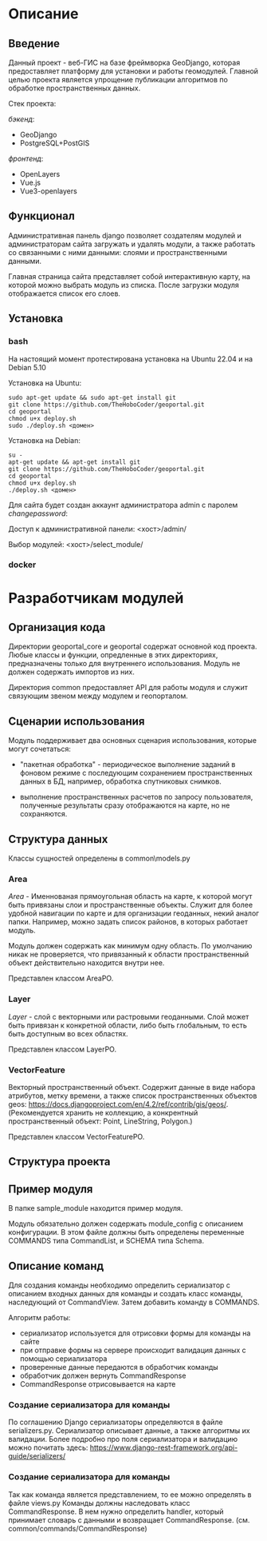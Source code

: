 # Описание
## Введение

Данный проект - веб-ГИС на базе фреймворка GeoDjango, которая предоставляет
платформу для установки и работы геомодулей. Главной целью проекта
является упрощение публикации алгоритмов по обработке пространственных данных.

Стек проекта:

*бэкенд*:
- GeoDjango
- PostgreSQL+PostGIS

*фронтенд*:
- OpenLayers
- Vue.js
- Vue3-openlayers


## Функционал

Административная панель django позволяет создателям модулей и администраторам сайта загружать и удалять модули, а также работать со связанными с ними данными: слоями и пространственными данными.

Главная страница сайта представляет собой интерактивную карту, на которой можно
выбрать модуль из списка. После загрузки модуля отображается список его слоев.

## Установка

### bash

На настоящий момент протестирована установка на Ubuntu 22.04 и на Debian 5.10

Установка на Ubuntu:

```
sudo apt-get update && sudo apt-get install git
git clone https://github.com/TheHoboCoder/geoportal.git
cd geoportal
chmod u+x deploy.sh
sudo ./deploy.sh <домен>
```

Установка на Debian:

```
su -
apt-get update && apt-get install git
git clone https://github.com/TheHoboCoder/geoportal.git
cd geoportal
chmod u+x deploy.sh 
./deploy.sh <домен>
```

Для сайта будет создан аккаунт администратора admin с паролем *changepassword*:

Доступ к административной панели: <хост>/admin/

Выбор модулей: <хост>/select_module/

### docker

# Разработчикам модулей

## Организация кода

Директории geoportal_core и geoportal содержат основной код проекта.
Любые классы и функции, опредленные в этих директориях, предназначены только для 
внутреннего использования. Модуль не должен содержать импортов из них.

Директория common предоставляет API для работы модуля и служит связующим звеном между модулем и геопорталом. 

## Сценарии использования

Модуль поддерживает два основных сценария использования, которые могут сочетаться:

- "пакетная обработка" - периодическое выполнение заданий в фоновом режиме с последующим сохранением пространственных данных в БД, например, обработка спутниковых снимков.

- выполнение пространственных расчетов по запросу пользователя, 
полученные результаты сразу отображаются на карте, но не сохраняются. 

## Структура данных

Классы сущностей определены в common\models.py

### Area

*Area* - Именнованая прямоугольная область на карте, к которой могут быть привязаны слои и пространственные объекты. Служит для более удобной навигации 
по карте и для организации геоданных, некий аналог папки. Например, можно задать список районов, в которых работает модуль.

Модуль должен содержать как минимум одну область.
По умолчанию никак не проверяется, что привязанный к области пространственный объект действительно находится внутри нее.

Представлен классом AreaPO.

### Layer

*Layer* - слой с векторными или растровыми геоданными. Слой может быть привязан к конкретной
области, либо быть глобальным, то есть быть доступным во всех областях. 

Представлен классом LayerPO.

### VectorFeature

Векторный пространственный объект. Содержит данные в виде набора атрибутов, метку времени, а также список пространственных объектов geos: https://docs.djangoproject.com/en/4.2/ref/contrib/gis/geos/. (Рекомендуется хранить не коллекцию, а конкрентный пространственный объект: Point, LineString, Polygon.)

Представлен классом VectorFeaturePO.

## Структура проекта

## Пример модуля

В папке sample_module находится пример модуля.

Модуль обязательно должен содержать module_config с описанием конфигурации.
В этом файле должны быть определены переменные COMMANDS типа CommandList, и SCHEMA типа Schema.

## Описание команд

Для создания команды необходимо определить сериализатор с описанием входных данных 
для команды и создать класс команды, наследующий от CommandView. 
Затем добавить команду в COMMANDS.

Алгоритм работы:
- сериализатор используется для отрисовки формы для команды на сайте
- при отправке формы на сервере происходит валидация данных с помощью сериализатора
- проверенные данные передаются в обработчик команды
- обработчик должен вернуть CommandResponse
- CommandResponse отрисовывается на карте

### Создание сериализатора для команды

По соглашению Django сериализаторы определяются в файле serializers.py.
Сериализатор описывает данные, а также алгоритмы их валидации.
Более подробно про поля сериализатора и валидацию можно почитать здесь:
https://www.django-rest-framework.org/api-guide/serializers/

### Создание сериализатора для команды

Так как команда является представлением, то ее можно определять в файле views.py
Команды должны наследовать класс CommandResponse. В нем нужно определить handler, 
который принимает словарь с данными и возвращает CommandResponse. (см. common/commands/CommandResponse)








